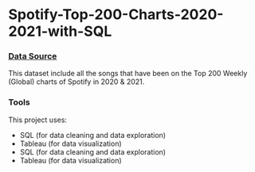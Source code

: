 # Spotify-Top-200-Charts-2020-2021-with-SQL

### [Data Source](https://www.kaggle.com/sashankpillai/spotify-top-200-charts-20202021)

This dataset include all the songs that have been on the Top 200 Weekly (Global) charts of Spotify in 2020 & 2021. 

### Tools
This project uses: 
- SQL (for data cleaning and data exploration)  
- Tableau (for data visualization)
- SQL (for data cleaning and data exploration)  
- Tableau (for data visualization)

